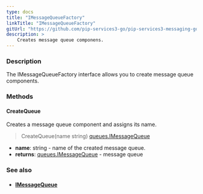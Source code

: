 ```yaml
---
type: docs
title: "IMessageQueueFactory"
linkTitle: "IMessageQueueFactory"
gitUrl: "https://github.com/pip-services3-go/pip-services3-messaging-go"
description: > 
    Creates message queue componens.
---
```


### Description

The IMessageQueueFactory interface allows you to create message queue components.

### Methods

#### CreateQueue

Creates a message queue component and assigns its name.

> CreateQueue(name string) [queues.IMessageQueue](../../queues/imessage_queue)

- **name**: string - name of the created message queue.
- **returns**: [queues.IMessageQueue](../../queues/imessage_queue) - message queue


### See also
- #### [IMessageQueue](../../queues/imessage_queue) 
